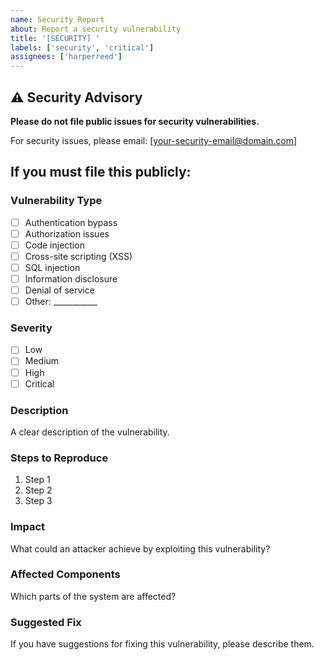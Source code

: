 ```yaml
---
name: Security Report
about: Report a security vulnerability
title: '[SECURITY] '
labels: ['security', 'critical']
assignees: ['harperreed']
---
```


## ⚠️ Security Advisory

**Please do not file public issues for security vulnerabilities.**

For security issues, please email: [your-security-email@domain.com]

## If you must file this publicly:

### Vulnerability Type
- [ ] Authentication bypass
- [ ] Authorization issues
- [ ] Code injection
- [ ] Cross-site scripting (XSS)
- [ ] SQL injection
- [ ] Information disclosure
- [ ] Denial of service
- [ ] Other: ___________

### Severity
- [ ] Low
- [ ] Medium
- [ ] High
- [ ] Critical

### Description
A clear description of the vulnerability.

### Steps to Reproduce
1. Step 1
2. Step 2
3. Step 3

### Impact
What could an attacker achieve by exploiting this vulnerability?

### Affected Components
Which parts of the system are affected?

### Suggested Fix
If you have suggestions for fixing this vulnerability, please describe them.